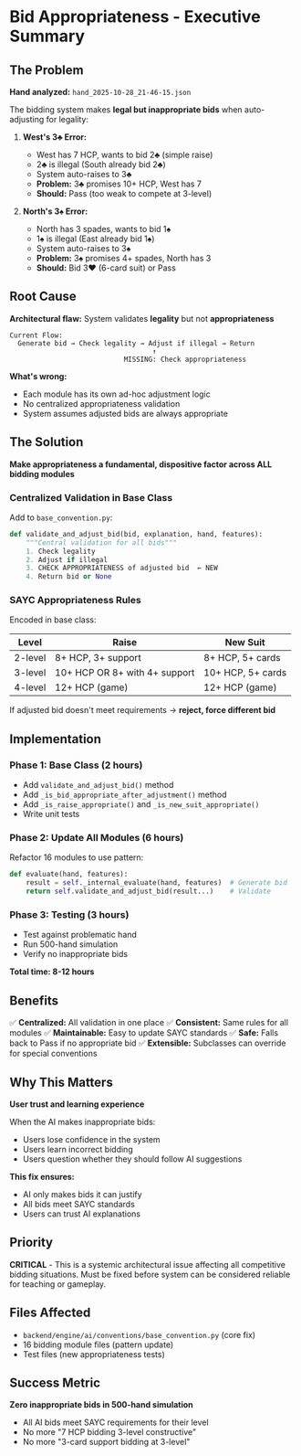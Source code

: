 # Bid Appropriateness - Executive Summary

## The Problem

**Hand analyzed:** `hand_2025-10-28_21-46-15.json`

The bidding system makes **legal but inappropriate bids** when auto-adjusting for legality:

1. **West's 3♣ Error:**
   - West has 7 HCP, wants to bid 2♣ (simple raise)
   - 2♣ is illegal (South already bid 2♣)
   - System auto-raises to 3♣
   - **Problem:** 3♣ promises 10+ HCP, West has 7
   - **Should:** Pass (too weak to compete at 3-level)

2. **North's 3♠ Error:**
   - North has 3 spades, wants to bid 1♠
   - 1♠ is illegal (East already bid 1♠)
   - System auto-raises to 3♠
   - **Problem:** 3♠ promises 4+ spades, North has 3
   - **Should:** Bid 3♥ (6-card suit) or Pass

## Root Cause

**Architectural flaw:** System validates **legality** but not **appropriateness**

```
Current Flow:
  Generate bid → Check legality → Adjust if illegal → Return
                                   ↑
                            MISSING: Check appropriateness
```

**What's wrong:**
- Each module has its own ad-hoc adjustment logic
- No centralized appropriateness validation
- System assumes adjusted bids are always appropriate

## The Solution

**Make appropriateness a fundamental, dispositive factor across ALL bidding modules**

### Centralized Validation in Base Class

Add to `base_convention.py`:

```python
def validate_and_adjust_bid(bid, explanation, hand, features):
    """Central validation for all bids"""
    1. Check legality
    2. Adjust if illegal
    3. CHECK APPROPRIATENESS of adjusted bid  ← NEW
    4. Return bid or None
```

### SAYC Appropriateness Rules

Encoded in base class:

| Level | Raise | New Suit |
|-------|-------|----------|
| 2-level | 8+ HCP, 3+ support | 8+ HCP, 5+ cards |
| 3-level | 10+ HCP OR 8+ with 4+ support | 10+ HCP, 5+ cards |
| 4-level | 12+ HCP (game) | 12+ HCP (game) |

If adjusted bid doesn't meet requirements → **reject, force different bid**

## Implementation

### Phase 1: Base Class (2 hours)
- Add `validate_and_adjust_bid()` method
- Add `_is_bid_appropriate_after_adjustment()` method
- Add `_is_raise_appropriate()` and `_is_new_suit_appropriate()`
- Write unit tests

### Phase 2: Update All Modules (6 hours)
Refactor 16 modules to use pattern:
```python
def evaluate(hand, features):
    result = self._internal_evaluate(hand, features)  # Generate bid
    return self.validate_and_adjust_bid(result...)    # Validate
```

### Phase 3: Testing (3 hours)
- Test against problematic hand
- Run 500-hand simulation
- Verify no inappropriate bids

**Total time: 8-12 hours**

## Benefits

✅ **Centralized:** All validation in one place
✅ **Consistent:** Same rules for all modules
✅ **Maintainable:** Easy to update SAYC standards
✅ **Safe:** Falls back to Pass if no appropriate bid
✅ **Extensible:** Subclasses can override for special conventions

## Why This Matters

**User trust and learning experience**

When the AI makes inappropriate bids:
- Users lose confidence in the system
- Users learn incorrect bidding
- Users question whether they should follow AI suggestions

**This fix ensures:**
- AI only makes bids it can justify
- All bids meet SAYC standards
- Users can trust AI explanations

## Priority

**CRITICAL** - This is a systemic architectural issue affecting all competitive bidding situations. Must be fixed before system can be considered reliable for teaching or gameplay.

## Files Affected

- `backend/engine/ai/conventions/base_convention.py` (core fix)
- 16 bidding module files (pattern update)
- Test files (new appropriateness tests)

## Success Metric

**Zero inappropriate bids in 500-hand simulation**
- All AI bids meet SAYC requirements for their level
- No more "7 HCP bidding 3-level constructive"
- No more "3-card support bidding at 3-level"

